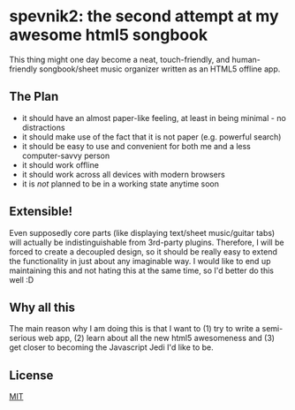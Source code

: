 spevnik2: the second attempt at my awesome html5 songbook
=========================================================

This thing might one day become a neat, touch-friendly, and human-friendly songbook/sheet music organizer written as an HTML5 offline app.

The Plan
--------

- it should have an almost paper-like feeling, at least in being minimal - no distractions
- it should make use of the fact that it is not paper (e.g. powerful search)
- it should be easy to use and convenient for both me and a less computer-savvy person
- it should work offline
- it should work across all devices with modern browsers
- it is *not* planned to be in a working state anytime soon

Extensible!
-----------

Even supposedly core parts (like displaying text/sheet music/guitar tabs) will actually be indistinguishable from 3rd-party plugins. Therefore, I will be forced to create a decoupled design, so it should be really easy to extend the functionality in just about any imaginable way. I would like to end up maintaining this and not hating this at the same time, so I'd better do this well :D

Why all this
------------

The main reason why I am doing this is that I want to (1) try to write a semi-serious web app, (2) learn about all the new html5 awesomeness and (3) get closer to becoming the Javascript Jedi I'd like to be.

License
-------

[MIT](http://opensource.org/licenses/MIT)
